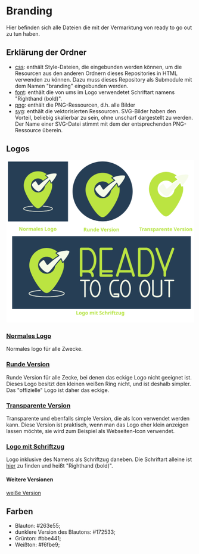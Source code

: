 # Branding
Hier befinden sich alle Dateien die mit der Vermarktung von ready to go out zu tun haben.

## Erklärung der Ordner
- [css](css/): enthält Style-Dateien, die eingebunden werden können, um
die Resourcen aus den anderen Ordnern dieses Repositories in HTML verwenden zu können. Dazu 
muss dieses Repository als Submodule mit dem Namen "branding" eingebunden werden.
- [font](font/): enthält die von ums im Logo verwendetet Schriftart namens "Righthand (bold)".
- [png](png/): enthält die PNG-Ressourcen, d.h. alle Bilder
- [svg](svg/): enthält die vektorisierten Ressourcen. SVG-Bilder haben den Vorteil,
beliebig skalierbar zu sein, ohne unscharf dargestellt zu werden. Der Name einer SVG-Datei stimmt mit dem der entsprechenden PNG-Ressource überein.

## Logos
![logovorschau](vorschau.png)

### [Normales Logo](png/logo.png)
Normales logo für alle Zwecke.

### [Runde Version](png/logo_simpel.png)
Runde Version für alle Zecke, bei denen das eckige Logo nicht geeignet ist.
Dieses Logo besitzt den kleinen weißen Ring nicht, und ist deshalb simpler.
Das "offizielle" Logo ist daher das eckige.

### [Transparente Version](png/logo_simpel_transparent.png)
Transparente und ebenfalls simple Version, die als Icon verwendet werden kann.
Diese Version ist praktisch, wenn man das Logo eher klein anzeigen lassen möchte,
sie wird zum Beispiel als Webseiten-Icon verwendet.

### [Logo mit Schriftzug](png/logo_schrift.png)
Logo inklusive des Namens als Schriftzug daneben. Die Schriftart alleine ist
[hier](font/righthand-bold-personal.ttf) zu finden und heißt "Righthand (bold)".

#### Weitere Versionen
[weiße Version](png/logo_weiß.png)

## Farben
- Blauton: #263e55;
- dunklere Version des Blautons: #172533;
- Grünton: #bbe441;
- Weißton: #f6fbe9;
